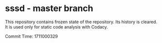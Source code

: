 # sssd - master branch

This repository contains frozen state of the repository.
Its history is cleared. It is used only for static code
analysis with Codacy.

Commit Time: 1711000329